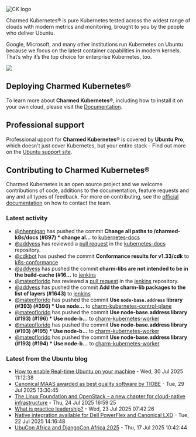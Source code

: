 ![CK logo](https://assets.ubuntu.com/v1/451d4cf4-Charmed+Kubernetes_RGB_onWhite_2022.svg)

Charmed Kubernetes® is pure Kubernetes tested across the widest range of clouds with modern metrics and monitoring, brought to you by the people who deliver Ubuntu.

Google, Microsoft, and many other institutions run Kubernetes on Ubuntu because we focus on the latest container capabilities in modern kernels. That’s why it’s the top choice for enterprise Kubernetes, too.

![](https://assets.ubuntu.com/v1/843c77b6-juju-at-a-glace.svg)

## Deploying Charmed Kubernetes®

To learn more about **Charmed Kubernetes**®, including how to install it on your own cloud, please visit the [Documentation][docs].

## Professional support

Professional upport for **Charmed Kubernetes**® is covered by **Ubuntu Pro**, which doesn't just cover Kubernetes, but your entire stack - Find out more on the [Ubuntu support site](https://ubuntu.com/support).

## Contributing to Charmed Kubernetes®

Charmed Kubernetes is an open source project and we welcome contributions of code, additions to the documentation, feature requests and any and all types of feedback. For more on contributing, see the [official documentation][get-in-touch] on how to contact the team.

<!-- LINKS -->
[docs]: https://ubuntu.com/kubernetes/docs
[get-in-touch]: https://ubuntu.com/kubernetes/docs/get-in-touch

### Latest activity

<!-- activity starts -->
 - [@nhennigan](https://github.com/nhennigan) has pushed the commit **Change all paths to /charmed-k8s/docs (#897)  * change al...** to [kubernetes-docs](https://github.com/charmed-kubernetes/kubernetes-docs)
 - [@addyess](https://github.com/addyess) has reviewed a [pull request](https://github.com/charmed-kubernetes/kubernetes-docs/pull/897) in the [kubernetes-docs](https://github.com/charmed-kubernetes/kubernetes-docs) repository.
 - [@cdkbot](https://github.com/cdkbot) has pushed the commit **Conformance results for v1.33/cdk** to [k8s-conformance](https://github.com/charmed-kubernetes/k8s-conformance)
 - [@addyess](https://github.com/addyess) has pushed the commit **charm-libs are not intended to be in the build-cache (#16...** to [jenkins](https://github.com/charmed-kubernetes/jenkins)
 - [@mateoflorido](https://github.com/mateoflorido) has reviewed a [pull request](https://github.com/charmed-kubernetes/jenkins/pull/1644) in the [jenkins](https://github.com/charmed-kubernetes/jenkins) repository.
 - [@addyess](https://github.com/addyess) has pushed the commit **Add the charm-lib packages to the list of layers (#1643)** to [jenkins](https://github.com/charmed-kubernetes/jenkins)
 - [@mateoflorido](https://github.com/mateoflorido) has pushed the commit **Use `node-base.address` library (#393) (#396)  * Use node...** to [charm-kubernetes-control-plane](https://github.com/charmed-kubernetes/charm-kubernetes-control-plane)
 - [@mateoflorido](https://github.com/mateoflorido) has pushed the commit **Use node-base.address library (#193) (#196)  * Use node-b...** to [charm-kubernetes-worker](https://github.com/charmed-kubernetes/charm-kubernetes-worker)
 - [@mateoflorido](https://github.com/mateoflorido) has pushed the commit **Use node-base.address library (#193) (#195)  * Use node-b...** to [charm-kubernetes-worker](https://github.com/charmed-kubernetes/charm-kubernetes-worker)
 - [@mateoflorido](https://github.com/mateoflorido) has pushed the commit **Use node-base.address library (#193) (#194)  * Use node-b...** to [charm-kubernetes-worker](https://github.com/charmed-kubernetes/charm-kubernetes-worker)
<!-- activity ends -->

<!-- roadmap starts -->

<!-- roadmap ends -->

### Latest from the Ubuntu blog

<!-- blog starts -->
* [How to enable Real-time Ubuntu on your machine](https://ubuntu.com//blog/enable-real-time-ubuntu) - Wed, 30 Jul 2025 11:12:38 
* [Canonical MAAS awarded as best quality software by TIOBE](https://ubuntu.com//blog/canonical-maas-awarded-as-best-quality-software-by-tiobe) - Tue, 29 Jul 2025 13:30:45 
* [The Linux Foundation and OpenStack – a new chapter for cloud-native infrastructure](https://ubuntu.com//blog/linux-foundation-openstack) - Thu, 24 Jul 2025 16:59:25 
* [What is practice leadership?](https://ubuntu.com//blog/what-is-practice-leadership) - Wed, 23 Jul 2025 07:42:26 
* [Native integration available for Dell PowerFlex and Canonical LXD](https://ubuntu.com//blog/native-integration-dell-powerflex-and-lxd) - Tue, 22 Jul 2025 14:16:48 
* [UbuCon Africa and DjangoCon Africa 2025](https://ubuntu.com//blog/ubucon-africa-and-djangocon-africa-2025) - Thu, 17 Jul 2025 10:42:44 
<!-- blog ends -->
